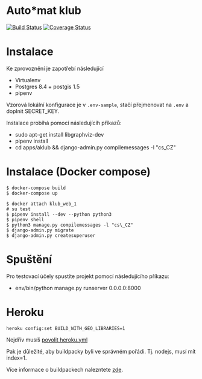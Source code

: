 Auto\*mat klub
============
[![Build Status](https://travis-ci.org/auto-mat/klub.svg?branch=master)](https://travis-ci.org/auto-mat/klub)
[![Coverage Status](https://coveralls.io/repos/github/auto-mat/klub/badge.svg?branch=master)](https://coveralls.io/github/auto-mat/klub?branch=master)

Instalace
============

Ke zprovoznění je zapotřebí následující

* Virtualenv
* Postgres 8.4 + postgis 1.5
* pipenv

Vzorová lokální konfigurace je v `.env-sample`, stačí přejmenovat na `.env` a doplnit SECRET\_KEY.

Instalace probíhá pomocí následujícíh příkazů:

* sudo apt-get install libgraphviz-dev
* pipenv install
* cd apps/aklub && django-admin.py compilemessages -l "cs\_CZ"

Instalace (Docker compose)
==========================

    $ docker-compose build
    $ docker-compose up

    $ docker attach klub_web_1
    # su test
    $ pipenv install --dev --python python3
    $ pipenv shell
    $ python3 manage.py compilemessages -l "cs\_CZ"
    $ django-admin.py migrate
    $ django-admin.py createsuperuser

Spuštění
============

Pro testovací účely spustíte projekt pomocí následujícího příkazu:

* env/bin/python manage.py runserver 0.0.0.0:8000


Heroku
======

````
heroku config:set BUILD_WITH_GEO_LIBRARIES=1
````

Nejdřív musíš [povolit heroku.yml](https://devcenter.heroku.com/articles/buildpack-builds-heroku-yml)

Pak je důležité, aby buildpacky byli ve správném pořádi. Tj. nodejs, musí mít index=1.

Více informace o buildpackech nalezntete [zde](https://devcenter.heroku.com/articles/using-multiple-buildpacks-for-an-app).
